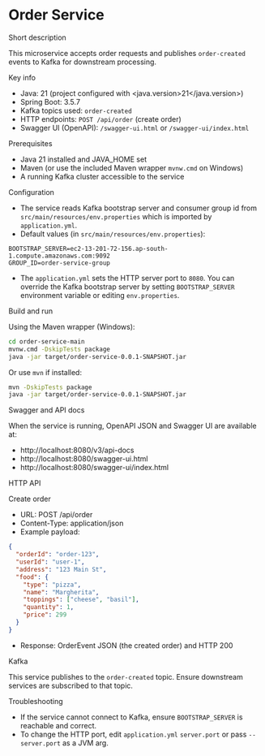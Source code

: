 # Order Service

Short description

This microservice accepts order requests and publishes `order-created` events to Kafka for downstream processing.

Key info
- Java: 21 (project configured with <java.version>21</java.version>)
- Spring Boot: 3.5.7
- Kafka topics used: `order-created`
- HTTP endpoints: `POST /api/order` (create order)
- Swagger UI (OpenAPI): `/swagger-ui.html` or `/swagger-ui/index.html`

Prerequisites
- Java 21 installed and JAVA_HOME set
- Maven (or use the included Maven wrapper `mvnw.cmd` on Windows)
- A running Kafka cluster accessible to the service

Configuration
- The service reads Kafka bootstrap server and consumer group id from `src/main/resources/env.properties` which is imported by `application.yml`.
- Default values (in `src/main/resources/env.properties`):

```
BOOTSTRAP_SERVER=ec2-13-201-72-156.ap-south-1.compute.amazonaws.com:9092
GROUP_ID=order-service-group
```

- The `application.yml` sets the HTTP server port to `8080`. You can override the Kafka bootstrap server by setting `BOOTSTRAP_SERVER` environment variable or editing `env.properties`.

Build and run

Using the Maven wrapper (Windows):

```bash
cd order-service-main
mvnw.cmd -DskipTests package
java -jar target/order-service-0.0.1-SNAPSHOT.jar
```

Or use `mvn` if installed:

```bash
mvn -DskipTests package
java -jar target/order-service-0.0.1-SNAPSHOT.jar
```

Swagger and API docs

When the service is running, OpenAPI JSON and Swagger UI are available at:

- http://localhost:8080/v3/api-docs
- http://localhost:8080/swagger-ui.html
- http://localhost:8080/swagger-ui/index.html

HTTP API

Create order
- URL: POST /api/order
- Content-Type: application/json
- Example payload:

```json
{
  "orderId": "order-123",
  "userId": "user-1",
  "address": "123 Main St",
  "food": {
    "type": "pizza",
    "name": "Margherita",
    "toppings": ["cheese", "basil"],
    "quantity": 1,
    "price": 299
  }
}
```

- Response: OrderEvent JSON (the created order) and HTTP 200

Kafka

This service publishes to the `order-created` topic. Ensure downstream services are subscribed to that topic.

Troubleshooting

- If the service cannot connect to Kafka, ensure `BOOTSTRAP_SERVER` is reachable and correct.
- To change the HTTP port, edit `application.yml` `server.port` or pass `--server.port` as a JVM arg.